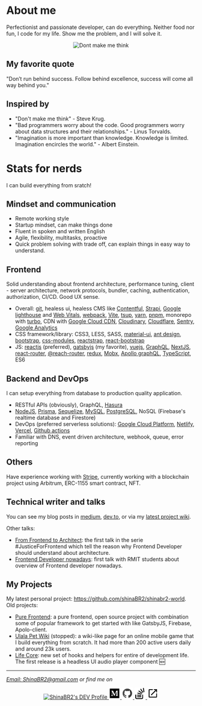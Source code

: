 
# About me

Perfectionist and passionate developer, can do everything. Neither food nor fun, I code for my life. Show me the problem, and I will solve it.

<p  align="center">
<img  src="https://res.cloudinary.com/shinabr2/image/upload/v1596200768/profile/sharer-min.png"  alt="Dont make me think" />
</p>

## My favorite quote

"Don’t run behind success. Follow behind excellence, success will come all way behind you."

## Inspired by

- "Don't make me think" - Steve Krug.
- "Bad programmers worry about the code. Good programmers worry about data structures and their relationships." - Linus Torvalds.
- "Imagination is more important than knowledge. Knowledge is limited. Imagination encircles the world." - Albert Einstein.

# Stats for nerds

I can build everything from sratch!

## Mindset and communication

- Remote working style
- Startup mindset, can make things done
- Fluent in spoken and written English
- Agile, flexibility, multitasks, proactive
- Quick problem solving with trade off, can explain things in easy way to understand.

## Frontend

Solid understanding about frontend architecture, performance tuning, client - server architecture, network protocols, bundler, caching, authentication, authorization, CI/CD. Good UX sense.

- Overall: [git](https://git-scm.com/), healess ui, healess CMS like [Contentful](https://www.contentful.com/), [Strapi](https://strapi.io/), [Google lighthouse](https://github.com/GoogleChrome/lighthouse) and [Web Vitals](https://web.dev/vitals/), [webpack](https://webpack.js.org/), [Vite](https://vitejs.dev/), [tsup](https://github.com/egoist/tsup), [yarn](https://yarnpkg.com/), [pnpm](https://pnpm.io/), monorepo with [turbo](https://github.com/vercel/turbo), CDN with [Google Cloud CDN](https://cloud.google.com/cdn), [Cloudinary](https://cloudinary.com/), [Cloudflare](https://www.cloudflare.com/), [Sentry](https://sentry.io/welcome/), [Google Analytics](https://analytics.google.com/analytics/web/)
- CSS framework/library: CSS3, LESS, SASS, [material-ui](https://mui.com/), [ant design](https://ant.design/), [bootstrap](https://getbootstrap.com/), [css-modules](https://github.com/css-modules/css-modules), [reactstrap](https://reactstrap.github.io/?path=/story/home-installation--page), [react-bootstrap](https://react-bootstrap.github.io/)
- JS: [reactjs](https://reactjs.org/) (preferred), [gatsbyjs](https://www.gatsbyjs.com/) (my favorite), [vuejs](https://vuejs.org/), [GraphQL](https://graphql.org/), [NextJS](https://nextjs.org/), [react-router](https://reactrouter.com/en/main), [@reach-router](https://reach.tech/router/), [redux](https://redux.js.org/), [Mobx](https://mobx.js.org/README.html), [Apollo graphQL](https://www.apollographql.com/), [TypeScript](https://www.typescriptlang.org/), ES6

## Backend and DevOps

I can setup everything from database to production quality application.

- RESTful APIs (obviously), GraphQL, [Hasura](https://hasura.io/)
- [NodeJS](https://nodejs.org/en/), [Prisma](https://www.prisma.io/),  [Sequelize](https://sequelize.org/), [MySQL](https://www.mysql.com/), [PostgreSQL](https://www.postgresql.org/), NoSQL (Firebase's realtime database and Firestore)
- DevOps (preferred serverless solutions): [Google Cloud Platform](https://cloud.google.com/), [Netlify](https://www.netlify.com/), [Vercel](https://vercel.com/), [Github actions](https://github.com/features/actions)
- Familiar with DNS, event driven architecture, webhook, queue, error reporting

## Others

Have experience working with [Stripe](https://stripe.com/), currently working with a blockchain project using Arbitrum, ERC-1155 smart contract, NFT.

## Technical writer and talks

You can see my blog posts in [medium](https://medium.com/@shinabr2), [dev.to](https://dev.to/shinabr2), or via my [latest project wiki](https://github.com/shinaBR2/shinabr2-world/wiki).

Other talks:
- [From Frontend to Architect](https://github.com/shinaBR2/justiceforfrontend): the first talk in the serie #JusticeForFrontend which tell the reason why Frontend Developer should understand about architecture.
- [Frontend Developer nowadays](https://docs.google.com/presentation/d/1poug18RJ8znFIiku65sqs4vn9i-JuA7pDW7Tqe7rmbU/edit?usp=sharing): first talk with RMIT students about overview of Frontend developer nowadays.

## My Projects

My latest personal project: https://github.com/shinaBR2/shinabr2-world.
Old projects:
- [Pure Frontend](https://github.com/shinaBR2/pure-frontend): a pure frontend, open source project with combination some of popular framework to get started with like GatsbyJS, Firebase, Apolo-client.
- [Ulala Pet Wiki](https://shinabr2.com/ulala/) (stopped): a wiki-like page for an online mobile game that I build everything from scratch. It had more than 200 active users daily and around 23k users.
- [Life Core](https://www.npmjs.com/package/@shinabr2/life-core): new set of hooks and helpers for entire of development life. The first release is a headless UI audio player component 🆕


<hr>

<i><a  href="mailto:ShinaBR2@gmail.com">Email: ShinaBR2@gmail.com</a> or find me on</i>

<p  align="center">

<a  href="https://dev.to/shinabr2"  target="_blank"  rel="noopener me">

<img  src="https://d2fltix0v2e0sb.cloudfront.net/dev-badge.svg"  alt="ShinaBR2's DEV Profile"  height="30"  width="30">

</a>

<a  href="https://medium.com/@shinabr2"  target="_blank"  rel="noopener me">

<img  src="https://github.com/shinaBR2/ShinaBR2/blob/master/medium.svg"  alt="ShinaBR2's Medium Profile"  height="30"  width="30">

</a>

<a  href="https://dev.to/shinabr2"  target="_blank"  rel="noopener me">

<img  src="https://github.com/shinaBR2/ShinaBR2/blob/master/github.svg"  alt="ShinaBR2's Github Profile"  height="30"  width="30">

</a>

<a  href="https://stackoverflow.com/users/8270395/shinabr2"  target="_blank"  rel="noopener me">

<img  src="https://github.com/shinaBR2/ShinaBR2/blob/master/stack-overflow.svg"  alt="ShinaBR2's StackOverflow Profile"  height="30"  width="30">

</a>

<a  href="https://shinabr2.com/"  target="_blank"  rel="noopener me">

<img  src="https://github.com/shinaBR2/ShinaBR2/blob/master/external-link.svg"  alt="ShinaBR2's Home Page"  height="30"  width="30">

</a>

</p>
